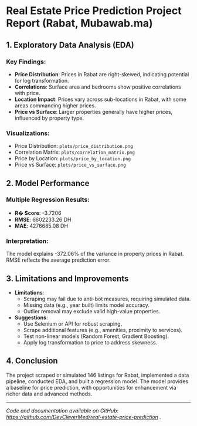 
# Real Estate Price Prediction Project Report (Rabat, Mubawab.ma)

## 1. Exploratory Data Analysis (EDA)

### Key Findings:
- **Price Distribution**: Prices in Rabat are right-skewed, indicating potential for log transformation.
- **Correlations**: Surface area and bedrooms show positive correlations with price.
- **Location Impact**: Prices vary across sub-locations in Rabat, with some areas commanding higher prices.
- **Price vs Surface**: Larger properties generally have higher prices, influenced by property type.

### Visualizations:
- Price Distribution: `plots/price_distribution.png`
- Correlation Matrix: `plots/correlation_matrix.png`
- Price by Location: `plots/price_by_location.png`
- Price vs Surface: `plots/price_vs_surface.png`

## 2. Model Performance

### Multiple Regression Results:
- **R� Score**: -3.7206
- **RMSE**: 6602233.26 DH
- **MAE**: 4276685.08 DH

### Interpretation:
The model explains -372.06% of the variance in property prices in Rabat. RMSE reflects the average prediction error.

## 3. Limitations and Improvements
- **Limitations**:
  - Scraping may fail due to anti-bot measures, requiring simulated data.
  - Missing data (e.g., year built) limits model accuracy.
  - Outlier removal may exclude valid high-value properties.
- **Suggestions**:
  - Use Selenium or API for robust scraping.
  - Scrape additional features (e.g., amenities, proximity to services).
  - Test non-linear models (Random Forest, Gradient Boosting).
  - Apply log transformation to price to address skewness.

## 4. Conclusion
The project scraped or simulated 146 listings for Rabat, implemented a data pipeline, conducted EDA, and built a regression model. The model provides a baseline for price prediction, with opportunities for enhancement via richer data and advanced methods.

---
*Code and documentation available on GitHub: https://github.com/DevCleverMed/real-estate-price-prediction .*
